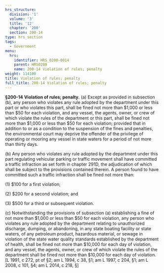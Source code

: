 ```yaml
---
hrs_structure:
  division: '1'
  volume: '3'
  title: '12'
  chapter: '200'
  section: 200-14
type: hrs_section
tags:
  - Government
menu:
  hrs:
    identifier: HRS_0200-0014
    parent: HRS0200
    name: 200-14 Violation of rules; penalty
weight: 114100
title: Violation of rules; penalty
full_title: 200-14 Violation of rules; penalty
---
```

**§200-14** **Violation of rules; penalty.** (a) Except as provided in subsection (b), any person who violates any rule adopted by the department under this part or who violates this part, shall be fined not more than $1,000 or less than $50 for each violation, and any vessel, the agents, owner, or crew of which violate the rules of the department or this part, shall be fined not more than $1,000 or less than $50 for each violation; provided that in addition to or as a condition to the suspension of the fines and penalties, the environmental court may deprive the offender of the privilege of operating or mooring any vessel in state waters for a period of not more than thirty days.

(b) Any person who violates any rule adopted by the department under this part regulating vehicular parking or traffic movement shall have committed a traffic infraction as set forth in chapter 291D, the adjudication of which shall be subject to the provisions contained therein. A person found to have committed such a traffic infraction shall be fined not more than:

(1) $100 for a first violation;

(2) $200 for a second violation; and

(3) $500 for a third or subsequent violation.

(c) Notwithstanding the provisions of subsection (a) establishing a fine of not more than $1,000 or less than $50 for each violation, any person who violates any rule adopted by the department relating to unauthorized discharge, dumping, or abandoning, in any state boating facility or state waters, of any petroleum product, hazardous material, or sewage in violation of the state water quality standards established by the department of health, shall be fined not more than $10,000 for each day of violation, and any vessel, the agents, owner, or crew of which violate the rules of the department shall be fined not more than $10,000 for each day of violation. [L 1991, c 272, pt of §2; am L 1994, c 38, §1; am L 1997, c 204, §1; am L 2008, c 101, §4; am L 2014, c 218, §]